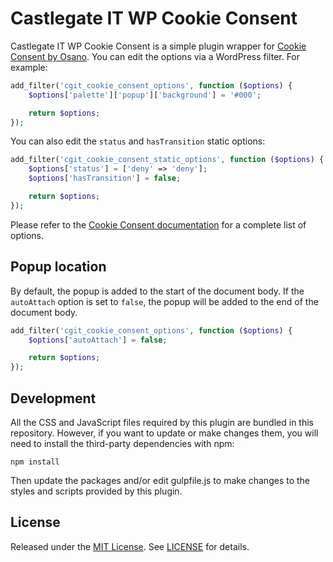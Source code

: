 # Castlegate IT WP Cookie Consent

Castlegate IT WP Cookie Consent is a simple plugin wrapper for [Cookie Consent by Osano](https://cookieconsent.osano.com/). You can edit the options via a WordPress filter. For example:

~~~ php
add_filter('cgit_cookie_consent_options', function ($options) {
    $options['palette']['popup']['background'] = '#000';

    return $options;
});
~~~

You can also edit the `status` and `hasTransition` static options:

~~~ php
add_filter('cgit_cookie_consent_static_options', function ($options) {
    $options['status'] = ['deny' => 'deny'];
    $options['hasTransition'] = false;

    return $options;
});
~~~

Please refer to the [Cookie Consent documentation](https://www.osano.com/cookieconsent/documentation/javascript-api/) for a complete list of options.

## Popup location

By default, the popup is added to the start of the document body. If the `autoAttach` option is set to `false`, the popup will be added to the end of the document body.

~~~ php
add_filter('cgit_cookie_consent_options', function ($options) {
    $options['autoAttach'] = false;

    return $options;
});
~~~

## Development

All the CSS and JavaScript files required by this plugin are bundled in this repository. However, if you want to update or make changes them, you will need to install the third-party dependencies with npm:

    npm install

Then update the packages and/or edit gulpfile.js to make changes to the styles and scripts provided by this plugin.

## License

Released under the [MIT License](https://opensource.org/licenses/MIT). See [LICENSE](LICENSE) for details.
